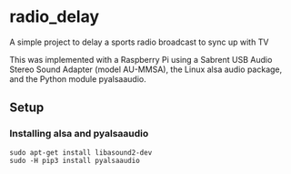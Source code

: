 # radio_delay
A simple project to delay a sports radio broadcast to sync up with TV

This was implemented with a Raspberry Pi using a Sabrent USB Audio Stereo Sound Adapter (model AU-MMSA), the Linux alsa audio package, and the Python module pyalsaaudio.

## Setup

### Installing alsa and pyalsaaudio

```text
sudo apt-get install libasound2-dev
sudo -H pip3 install pyalsaaudio
```
